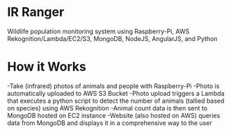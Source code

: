# IR Ranger
Wildlife population monitoring system using Raspberry-Pi, AWS Rekognition/Lambda/EC2/S3, MongoDB, NodeJS, AngularJS, and Python

# How it Works
-Take (infrared) photos of animals and people with Raspberry-Pi
-Photo is automatically uploaded to AWS S3 Bucket
-Photo upload triggers a Lambda that executes a python script to detect the number of animals (tallied based on species) using AWS Rekognition
-Animal count data is then sent to MongoDB hosted on EC2 instance
-Website (also hosted on AWS) queries data from MongoDB and displays it in a comprehensive way to the user
